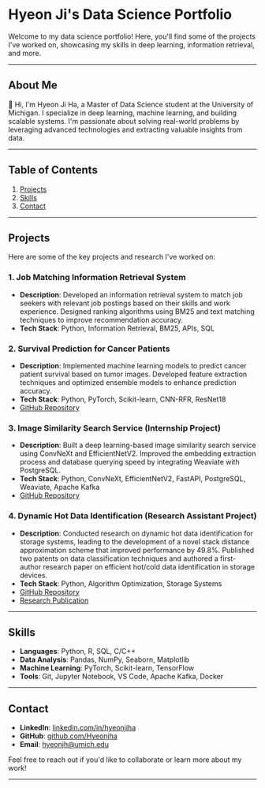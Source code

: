 # Hyeon Ji's Data Science Portfolio

Welcome to my data science portfolio! Here, you'll find some of the projects I've worked on, showcasing my skills in deep learning, information retrieval, and more.

---

## About Me

👋 Hi, I'm Hyeon Ji Ha, a Master of Data Science student at the University of Michigan. I specialize in deep learning, machine learning, and building scalable systems. I'm passionate about solving real-world problems by leveraging advanced technologies and extracting valuable insights from data.

---

## Table of Contents

1. [Projects](#projects)
2. [Skills](#skills)
3. [Contact](#contact)

---

## Projects <a name="projects"></a>

Here are some of the key projects and research I've worked on:

### 1. Job Matching Information Retrieval System
   - **Description**: Developed an information retrieval system to match job seekers with relevant job postings based on their skills and work experience. Designed ranking algorithms using BM25 and text matching techniques to improve recommendation accuracy.
   - **Tech Stack**: Python, Information Retrieval, BM25, APIs, SQL

### 2. Survival Prediction for Cancer Patients
   - **Description**: Implemented machine learning models to predict cancer patient survival based on tumor images. Developed feature extraction techniques and optimized ensemble models to enhance prediction accuracy.
   - **Tech Stack**: Python, PyTorch, Scikit-learn, CNN-RFR, ResNet18
   - [GitHub Repository](https://github.com/Hyeonjha/cancer-survival-prediction)

### 3. Image Similarity Search Service (Internship Project)
   - **Description**: Built a deep learning-based image similarity search service using ConvNeXt and EfficientNetV2. Improved the embedding extraction process and database querying speed by integrating Weaviate with PostgreSQL.
   - **Tech Stack**: Python, ConvNeXt, EfficientNetV2, FastAPI, PostgreSQL, Weaviate, Apache Kafka
   - [GitHub Repository](https://github.com/Hyeonjha/AIV_ImageEmbedding)

### 4. Dynamic Hot Data Identification (Research Assistant Project)
   - **Description**: Conducted research on dynamic hot data identification for storage systems, leading to the development of a novel stack distance approximation scheme that improved performance by 49.8%. Published two patents on data classification techniques and authored a first-author research paper on efficient hot/cold data identification in storage devices.
   - **Tech Stack**: Python, Algorithm Optimization, Storage Systems
   - [GitHub Repository](https://github.com/Hyeonjha/updateMBF)
   - [Research Publication](https://ieeexplore.ieee.org/document/9443093)
   
---

## Skills <a name="skills"></a>

- **Languages**: Python, R, SQL, C/C++
- **Data Analysis**: Pandas, NumPy, Seaborn, Matplotlib
- **Machine Learning**: PyTorch, Scikit-learn, TensorFlow
- **Tools**: Git, Jupyter Notebook, VS Code, Apache Kafka, Docker

---

## Contact <a name="contact"></a>

- **LinkedIn**: [linkedin.com/in/hyeonjiha](https://www.linkedin.com/in/hyeonjh)
- **GitHub**: [github.com/Hyeonjha](https://github.com/Hyeonjha)
- **Email**: hyeonjh@umich.edu

Feel free to reach out if you'd like to collaborate or learn more about my work!

---
